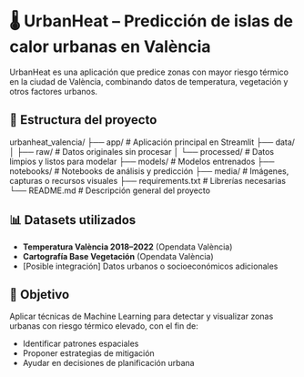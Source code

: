 # 🌡️ UrbanHeat – Predicción de islas de calor urbanas en València

UrbanHeat es una aplicación que predice zonas con mayor riesgo térmico en la ciudad de València, combinando datos de temperatura, vegetación y otros factores urbanos.

## 📁 Estructura del proyecto

urbanheat_valencia/
├── app/ # Aplicación principal en Streamlit
├── data/
│ ├── raw/ # Datos originales sin procesar
│ └── processed/ # Datos limpios y listos para modelar
├── models/ # Modelos entrenados
├── notebooks/ # Notebooks de análisis y predicción
├── media/ # Imágenes, capturas o recursos visuales
├── requirements.txt # Librerías necesarias
└── README.md # Descripción general del proyecto


## 📊 Datasets utilizados

- **Temperatura València 2018–2022** (Opendata València)
- **Cartografía Base Vegetación** (Opendata València)
- [Posible integración] Datos urbanos o socioeconómicos adicionales

## 🎯 Objetivo

Aplicar técnicas de Machine Learning para detectar y visualizar zonas urbanas con riesgo térmico elevado, con el fin de:

- Identificar patrones espaciales
- Proponer estrategias de mitigación
- Ayudar en decisiones de planificación urbana